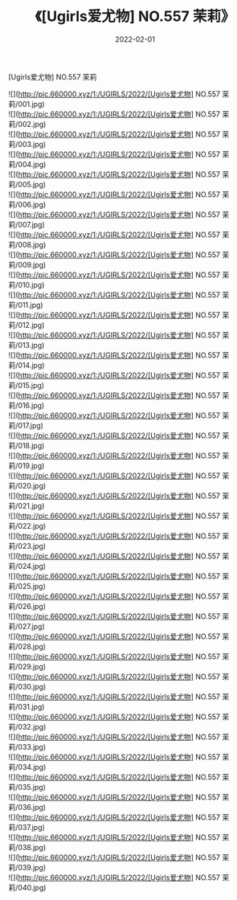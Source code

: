 ﻿---
layout: post
title:  《[Ugirls爱尤物] NO.557 茉莉》
date:   2022-02-01
img: http://pic.660000.xyz/1:/UGIRLS/2022/[Ugirls爱尤物] NO.557 茉莉/000.jpg
categories: [美女, 清纯, 唯美]
---

[Ugirls爱尤物] NO.557 茉莉

 ![](http://pic.660000.xyz/1:/UGIRLS/2022/[Ugirls爱尤物] NO.557 茉莉/001.jpg) <br>![](http://pic.660000.xyz/1:/UGIRLS/2022/[Ugirls爱尤物] NO.557 茉莉/002.jpg) <br>![](http://pic.660000.xyz/1:/UGIRLS/2022/[Ugirls爱尤物] NO.557 茉莉/003.jpg) <br>![](http://pic.660000.xyz/1:/UGIRLS/2022/[Ugirls爱尤物] NO.557 茉莉/004.jpg) <br>![](http://pic.660000.xyz/1:/UGIRLS/2022/[Ugirls爱尤物] NO.557 茉莉/005.jpg) <br>![](http://pic.660000.xyz/1:/UGIRLS/2022/[Ugirls爱尤物] NO.557 茉莉/006.jpg) <br>![](http://pic.660000.xyz/1:/UGIRLS/2022/[Ugirls爱尤物] NO.557 茉莉/007.jpg) <br>![](http://pic.660000.xyz/1:/UGIRLS/2022/[Ugirls爱尤物] NO.557 茉莉/008.jpg) <br>![](http://pic.660000.xyz/1:/UGIRLS/2022/[Ugirls爱尤物] NO.557 茉莉/009.jpg) <br>![](http://pic.660000.xyz/1:/UGIRLS/2022/[Ugirls爱尤物] NO.557 茉莉/010.jpg) <br>![](http://pic.660000.xyz/1:/UGIRLS/2022/[Ugirls爱尤物] NO.557 茉莉/011.jpg) <br>![](http://pic.660000.xyz/1:/UGIRLS/2022/[Ugirls爱尤物] NO.557 茉莉/012.jpg) <br>![](http://pic.660000.xyz/1:/UGIRLS/2022/[Ugirls爱尤物] NO.557 茉莉/013.jpg) <br>![](http://pic.660000.xyz/1:/UGIRLS/2022/[Ugirls爱尤物] NO.557 茉莉/014.jpg) <br>![](http://pic.660000.xyz/1:/UGIRLS/2022/[Ugirls爱尤物] NO.557 茉莉/015.jpg) <br>![](http://pic.660000.xyz/1:/UGIRLS/2022/[Ugirls爱尤物] NO.557 茉莉/016.jpg) <br>![](http://pic.660000.xyz/1:/UGIRLS/2022/[Ugirls爱尤物] NO.557 茉莉/017.jpg) <br>![](http://pic.660000.xyz/1:/UGIRLS/2022/[Ugirls爱尤物] NO.557 茉莉/018.jpg) <br>![](http://pic.660000.xyz/1:/UGIRLS/2022/[Ugirls爱尤物] NO.557 茉莉/019.jpg) <br>![](http://pic.660000.xyz/1:/UGIRLS/2022/[Ugirls爱尤物] NO.557 茉莉/020.jpg) <br>![](http://pic.660000.xyz/1:/UGIRLS/2022/[Ugirls爱尤物] NO.557 茉莉/021.jpg) <br>![](http://pic.660000.xyz/1:/UGIRLS/2022/[Ugirls爱尤物] NO.557 茉莉/022.jpg) <br>![](http://pic.660000.xyz/1:/UGIRLS/2022/[Ugirls爱尤物] NO.557 茉莉/023.jpg) <br>![](http://pic.660000.xyz/1:/UGIRLS/2022/[Ugirls爱尤物] NO.557 茉莉/024.jpg) <br>![](http://pic.660000.xyz/1:/UGIRLS/2022/[Ugirls爱尤物] NO.557 茉莉/025.jpg) <br>![](http://pic.660000.xyz/1:/UGIRLS/2022/[Ugirls爱尤物] NO.557 茉莉/026.jpg) <br>![](http://pic.660000.xyz/1:/UGIRLS/2022/[Ugirls爱尤物] NO.557 茉莉/027.jpg) <br>![](http://pic.660000.xyz/1:/UGIRLS/2022/[Ugirls爱尤物] NO.557 茉莉/028.jpg) <br>![](http://pic.660000.xyz/1:/UGIRLS/2022/[Ugirls爱尤物] NO.557 茉莉/029.jpg) <br>![](http://pic.660000.xyz/1:/UGIRLS/2022/[Ugirls爱尤物] NO.557 茉莉/030.jpg) <br>![](http://pic.660000.xyz/1:/UGIRLS/2022/[Ugirls爱尤物] NO.557 茉莉/031.jpg) <br>![](http://pic.660000.xyz/1:/UGIRLS/2022/[Ugirls爱尤物] NO.557 茉莉/032.jpg) <br>![](http://pic.660000.xyz/1:/UGIRLS/2022/[Ugirls爱尤物] NO.557 茉莉/033.jpg) <br>![](http://pic.660000.xyz/1:/UGIRLS/2022/[Ugirls爱尤物] NO.557 茉莉/034.jpg) <br>![](http://pic.660000.xyz/1:/UGIRLS/2022/[Ugirls爱尤物] NO.557 茉莉/035.jpg) <br>![](http://pic.660000.xyz/1:/UGIRLS/2022/[Ugirls爱尤物] NO.557 茉莉/036.jpg) <br>![](http://pic.660000.xyz/1:/UGIRLS/2022/[Ugirls爱尤物] NO.557 茉莉/037.jpg) <br>![](http://pic.660000.xyz/1:/UGIRLS/2022/[Ugirls爱尤物] NO.557 茉莉/038.jpg) <br>![](http://pic.660000.xyz/1:/UGIRLS/2022/[Ugirls爱尤物] NO.557 茉莉/039.jpg) <br>![](http://pic.660000.xyz/1:/UGIRLS/2022/[Ugirls爱尤物] NO.557 茉莉/040.jpg) <br>